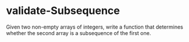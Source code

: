 # validate-Subsequence
Given two non-empty arrays of integers, write a function that determines whether the second array is a subsequence of the first one.
